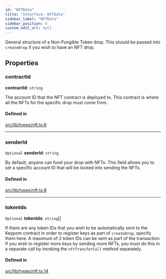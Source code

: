 ```yaml
---
id: "NFTData"
title: "Interface: NFTData"
sidebar_label: "NFTData"
sidebar_position: 0
custom_edit_url: null
---
```


General structure of a Non-Fungible Token drop. This should be passed into `createDrop` if you wish to have an NFT drop.

## Properties

### contractId

 **contractId**: `string`

The account ID that the NFT contract is deployed to. This contract is where all the NFTs for the specific drop must come from.

#### Defined in

[src/lib/types/nft.ts:6](https://github.com/keypom/keypom-js/blob/decaa9d1/src/lib/types/nft.ts#L6)

___

### senderId

 `Optional` **senderId**: `string`

By default, anyone can fund your drop with NFTs. This field allows you to set a specific account ID that will be locked into sending the NFTs.

#### Defined in

[src/lib/types/nft.ts:8](https://github.com/keypom/keypom-js/blob/decaa9d1/src/lib/types/nft.ts#L8)

___

### tokenIds

 `Optional` **tokenIds**: `string`[]

If there are any token IDs that you wish to be automatically sent to the Keypom contract in order to register keys as part of `createDrop`, specify them here.
A maximum of 2 token IDs can be sent as part of the transaction. If you wish to register more keys by sending more NFTs, you must do this in a separate call by invoking
the `nftTransferCall` method separately.

#### Defined in

[src/lib/types/nft.ts:14](https://github.com/keypom/keypom-js/blob/decaa9d1/src/lib/types/nft.ts#L14)
